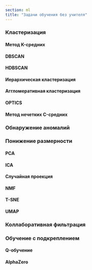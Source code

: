 ```yaml
---
section: ml
title: "Задачи обучения без учителя"
---
```


### Кластеризация

#### Метод K-средних

#### DBSCAN

#### HDBSCAN

#### Иерархическая кластеризация

#### Аггломеративная кластеризация

#### OPTICS

#### Метод нечетких C-средних

### Обнаружение аномалий

### Понижение размерности

#### PCA

#### ICA

#### Случайная проекция

#### NMF

#### T-SNE

#### UMAP

### Коллаборативная фильтрация

### Обучение с подкреплением

#### Q-обучение

#### AlphaZero